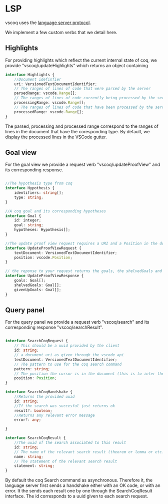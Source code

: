 # LSP

vscoq uses the [language server protocol](https://microsoft.github.io/language-server-protocol/specifications/lsp/3.17/specification/). 

We implement a few custom verbs that we detail here. 

## Highlights

For providing highlights which reflect the current internal state of coq, we provide "vscoq/updateHighlights" which returns an object containing 

``` typescript
interface Highlights {
    //Document idefinfier
    uri: VersionedTextDocumentIdentifier;
    // The ranges of lines of code that were parsed by the server
    parsedRange: vscode.Range[];
    // The ranges of lines of code currently being processed by the server
    processingRange: vscode.Range[];
    // The ranges of lines of code that have been processed by the server
    processedRange: vscode.Range[];
}
```

The parsed, processing and processed range correspond to the ranges of lines in the document that have the coresponding type. 
By default, we display the processed lines in the VSCode gutter.

## Goal view 

For the goal view we provide a request verb "vscoq/updateProofView" and its corresponding response. 

```typescript 

//The hypothesis type from coq
interface Hypothesis {
    identifiers: string[];
    type: string;
}

//A coq goal and its corresponding hypotheses
interface Goal {
    id: integer;
    goal: string;
    hypotheses: Hypothesis[];
}

//The update proof view request requires a URI and a Position in the document
interface UpdateProofViewRequest {
    textDocument: VersionedTextDocumentIdentifier;
    position: vscode.Position;
}

// the reponse to your request returns the goals, the shelvedGoals and the given up goals
interface UpdateProofViewResponse {
    goals: Goal[];
    shelvedGoals: Goal[];
    givenUpGoals: Goal[];
}

```

## Query panel

For the query panel we provide a request verb "vscoq/search" and its corresponding response "vscoq/searchResult". 

``` typescript

interface SearchCoqRequest {
    // This should be a uuid provided by the client
    id: string;
    // a document uri as given through the vscode api
    textDocument: VersionedTextDocumentIdentifier;
    // The pattern to use for the coq search command
    pattern: string; 
    // The position the cursor is in the document (this is to infer the current coq state)
    position: Position;
}

interface SearchCoqHandshake {
    //Returns the provided uuid
    id: string;
    //If the search was succesful just returns ok
    result?: boolean;
    //Returns any relevant error message
    error?: any;

}

interface SearchCoqResult {
    //The uuid of the search associated to this result
    id: string;
    // The name of the relevant search result (theorem or lemma or etc... in coq)
    name: string; 
    // The statement of the relevant search result
    statement: string;
}
```

By default the coq Search command as asynchronous. Therefore it, the language server first sends a handshake either with an OK code, or with an error. It the sends each result one by one through the SearchCoqResult interface. The id corresponds to a uuid given to each search request. 

